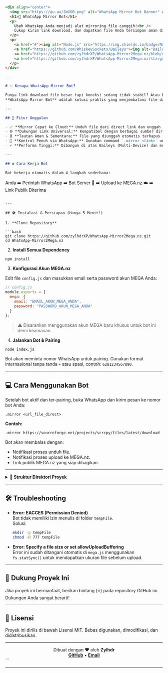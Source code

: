 ```markdown
<div align="center">
  <img src="https://qu.ax/ZmXOB.png" alt="WhatsApp Mirror Bot Banner" width="250" />
  <h1>🚀 WhatsApp Mirror Bot</h1>
  <p>
    Ubah WhatsApp Anda menjadi alat mirroring file canggih!<br />
    Cukup kirim link download, dan dapatkan file Anda tersimpan aman di <b>MEGA.nz</b> dalam sekejap.
  </p>
  <p>
    <a href="#"><img alt="Node.js" src="https://img.shields.io/badge/Node.js-23.x+-green?style=for-the-badge&logo=node.js" /></a>
    <a href="https://github.com/WhiskeySockets/Baileys"><img alt="Baileys" src="https://img.shields.io/badge/Baileys-Multi--Device-blueviolet?style=for-the-badge&logo=whatsapp" /></a>
    <a href="https://github.com/zylhdrXP/WhatsApp-Mirror2Mega.nz/blob/main/LICENSE"><img alt="License" src="https://img.shields.io/github/license/zylhdrXP/WhatsApp-Mirror2Mega.nz?style=for-the-badge&color=blue" /></a>
    <a href="https://github.com/zylhdrXP/WhatsApp-Mirror2Mega.nz/stargazers"><img alt="Stars" src="https://img.shields.io/github/stars/zylhdrXP/WhatsApp-Mirror2Mega.nz?style=for-the-badge&logo=github&color=yellow" /></a>
  </p>
</div>

---

# ✨ Kenapa WhatsApp Mirror Bot?

Punya link download file besar tapi koneksi sedang tidak stabil? Atau butuh cara cepat membuat link publik sementara dari file direct?  
**WhatsApp Mirror Bot** adalah solusi praktis yang menjembatani file dari internet langsung ke cloud storage MEGA.nz Anda, semua melalui perintah sederhana di WhatsApp.

---

## 🚀 Fitur Unggulan

- ✅ **Mirror Cepat ke Cloud:** Unduh file dari direct link dan unggah otomatis ke MEGA.nz tanpa menyimpan di perangkat Anda.
- 🌐 **Dukungan Link Universal:** Kompatibel dengan berbagai sumber direct link seperti SourceForge, GitHub Releases, Google Drive, dan lainnya.
- ⏳ **Tautan Aman & Sementara:** File yang diunggah otomatis terhapus setelah 24 jam, cocok untuk berbagi file sementara dengan aman.
- 📱 **Kontrol Penuh via WhatsApp:** Gunakan command `.mirror <link>` untuk memulai proses. Semudah mengirim pesan!
- ⚡ **Performa Tinggi:** Dibangun di atas Baileys (Multi-Device) dan megajs untuk kecepatan dan stabilitas maksimal.

---

## ⚙️ Cara Kerja Bot

Bot bekerja otomatis dalam 4 langkah sederhana:

```
Anda ➡️ Perintah WhatsApp ➡️ Bot Server 🤖 ➡️ Upload ke MEGA.nz ☁️ ➡️ Link Publik Diterima
```

---

## 🛠️ Instalasi & Persiapan (Hanya 5 Menit!)

1. **Clone Repository**

```bash
git clone https://github.com/zylhdrXP/WhatsApp-Mirror2Mega.nz.git
cd WhatsApp-Mirror2Mega.nz
```

2. **Install Semua Dependency**

```bash
npm install
```

3. **Konfigurasi Akun MEGA.nz**

Edit file `config.js` dan masukkan email serta password akun MEGA Anda:

```js
// config.js
module.exports = {
  mega: {
    email: "EMAIL_AKUN_MEGA_ANDA",
    password: "PASSWORD_AKUN_MEGA_ANDA"
  }
};
```

> ⚠️ Disarankan menggunakan akun MEGA baru khusus untuk bot ini demi keamanan.

4. **Jalankan Bot & Pairing**

```bash
node index.js
```

Bot akan meminta nomor WhatsApp untuk pairing. Gunakan format internasional tanpa tanda `+` atau spasi, contoh: `6281234567890`.

---

## 💻 Cara Menggunakan Bot

Setelah bot aktif dan ter-pairing, buka WhatsApp dan kirim pesan ke nomor bot Anda:

```
.mirror <url_file_direct>
```

**Contoh:**

```
.mirror https://sourceforge.net/projects/scrcpy/files/latest/download
```

Bot akan membalas dengan:

- Notifikasi proses unduh file.
- Notifikasi proses upload ke MEGA.nz.
- Link publik MEGA.nz yang siap dibagikan.

---

<details>
<summary><strong>📂 Struktur Direktori Proyek</strong></summary>

```
/WhatsApp-Mirror2Mega.nz
├── index.js         # Logika utama bot & handler perintah
├── mega.js          # Modul API untuk interaksi dengan MEGA.nz
├── config.js        # File konfigurasi (akun MEGA, dll)
├── mirror.json      # Database JSON sederhana untuk melacak file
├── tempFile/        # Direktori penyimpanan file sementara
├── package.json     # Daftar dependency dan skrip proyek
└── README.md        # Dokumentasi proyek
```

</details>

---

## 🛠️ Troubleshooting

- **Error: EACCES (Permission Denied)**  
  Bot tidak memiliki izin menulis di folder `tempFile`.  
  Solusi:

  ```bash
  mkdir -p tempFile
  chmod -R 777 tempFile
  ```

- **Error: Specify a file size or set allowUploadBuffering**  
  Error ini sudah ditangani otomatis di `mega.js` menggunakan `fs.statSync()` untuk mendapatkan ukuran file sebelum upload.

---

## 💖 Dukung Proyek Ini

Jika proyek ini bermanfaat, berikan bintang (⭐) pada repository GitHub ini. Dukungan Anda sangat berarti!

---

## 📜 Lisensi

Proyek ini dirilis di bawah Lisensi MIT. Bebas digunakan, dimodifikasi, dan didistribusikan.

---

<div align="center">
  Dibuat dengan ❤️ oleh <b>Zylhdr</b><br />
  <a href="https://github.com/zylhdrXP"><b>GitHub</b></a> • <a href="mailto: zylhdr@gmail.com"><b>Email</b></a>
</div>
```

---
